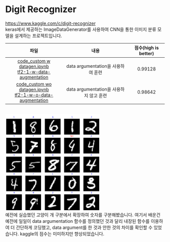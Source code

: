 # Digit Recognizer
https://www.kaggle.com/c/digit-recognizer<br>
 keras에서 제공하는 ImageDataGenerator를 사용하여 CNN을 통한 이미지 분류 모델을 설계하는 프로젝트입니다.

|파일|내용|점수(high is better)
|:---:|:---:|:---:|
|[code_custom w datagen.ipynb](https://github.com/sglee487/ComputerVisions/blob/master/kaggle/digit-recognizer/code_custom%20w%20datagen.ipynb)<br>[tf2-1-w-data-augmentation](https://www.kaggle.com/sglee487/tf2-1-w-data-augmentation)|data argumentation을 사용하여 훈련|0.99128|
|[code_custom wo datagen.ipynb](https://github.com/sglee487/ComputerVisions/blob/master/kaggle/digit-recognizer/code_custom%20wo%20datagen.ipynb)<br>[tf2-1-w-o-data-augmentation](https://www.kaggle.com/sglee487/tf2-1-w-o-data-augmentation)|data argumentation을 사용하지 않고 훈련|0.98642|

<br>
<img src="K-20200214-041818.png" alt="drawing" style="width:300px;"/>
<br>
예전에 실습했던 고양이 개 구분에서 확장하여 숫자를 구분해봤습니다. 여기서 배운건 예전에 일일이 data argumentation 함수를 정의했던 것과 달리 내장된 함수를 이용하여 더 간단하게 코딩했고, data argument를 한 것과 안한 것의 차이를 확인할 수 있었습니다. kaggle의 점수는 미미하지만 향상되었습니다.
